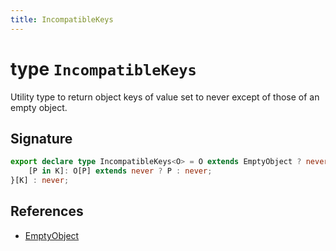 ```yaml
---
title: IncompatibleKeys
---
```


# type `IncompatibleKeys`

Utility type to return object keys of value set to never except of those of an empty object.

## Signature


```typescript
export declare type IncompatibleKeys<O> = O extends EmptyObject ? never : O extends Record<infer K, infer V> ? {
    [P in K]: O[P] extends never ? P : never;
}[K] : never;
```
## References

-  [EmptyObject](empty-object)